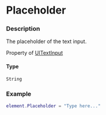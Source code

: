 # Placeholder
### Description
The placeholder of the text input.

Property of [UITextInput](/classes/UITextInput/)

#### Type
`String`

### Example
```lua
element.Placeholder = "Type here..."
```

